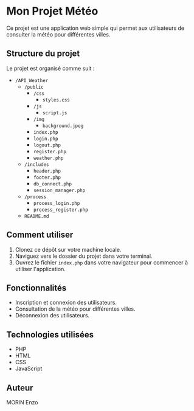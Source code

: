 # Mon Projet Météo

Ce projet est une application web simple qui permet aux utilisateurs de consulter la météo pour différentes villes.

## Structure du projet

Le projet est organisé comme suit :

- `/API_Weather`
    - `/public`
        - `/css`
            - `styles.css`
        - `/js`
            - `script.js`
        - `/img`
            - `background.jpeg`
        - `index.php`
        - `login.php`
        - `logout.php`
        - `register.php`
        - `weather.php`
    - `/includes`
        - `header.php`
        - `footer.php`
        - `db_connect.php`
        - `session_manager.php`
    - `/process`
        - `process_login.php`
        - `process_register.php`
    - `README.md`

## Comment utiliser

1. Clonez ce dépôt sur votre machine locale.
2. Naviguez vers le dossier du projet dans votre terminal.
3. Ouvrez le fichier `index.php` dans votre navigateur pour commencer à utiliser l'application.

## Fonctionnalités

- Inscription et connexion des utilisateurs.
- Consultation de la météo pour différentes villes.
- Déconnexion des utilisateurs.

## Technologies utilisées

- PHP
- HTML
- CSS
- JavaScript

## Auteur

MORIN Enzo
